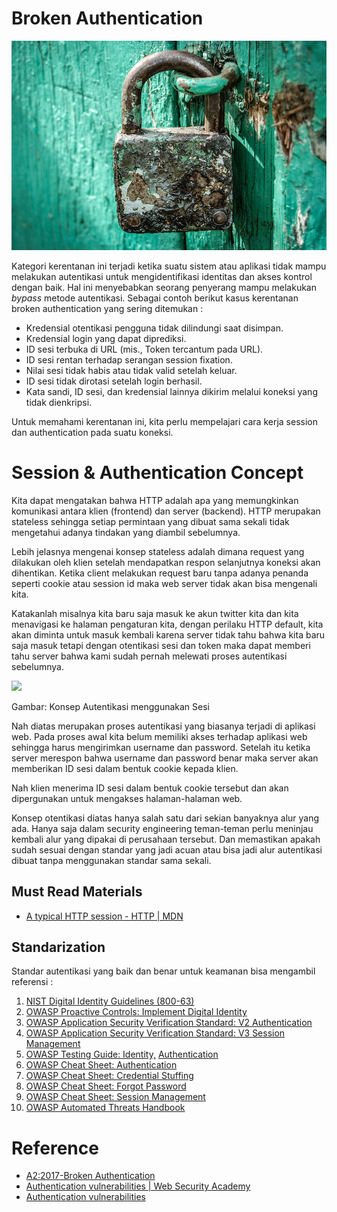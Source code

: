 # Broken Authentication

![Untitled](Broken%20Authentication%2068f5bb00fb3941aea29fc95adc64fc82/Untitled.png)

Kategori kerentanan ini terjadi ketika suatu sistem atau aplikasi tidak mampu melakukan autentikasi untuk mengidentifikasi identitas dan akses kontrol dengan baik. Hal ini menyebabkan seorang penyerang mampu melakukan *bypass* metode autentikasi. Sebagai contoh berikut kasus kerentanan broken authentication yang sering ditemukan :

- Kredensial otentikasi pengguna tidak dilindungi saat disimpan.
- Kredensial login yang dapat diprediksi.
- ID sesi terbuka di URL (mis., Token tercantum pada URL).
- ID sesi rentan terhadap serangan session fixation.
- Nilai sesi tidak habis atau tidak valid setelah keluar.
- ID sesi tidak dirotasi setelah login berhasil.
- Kata sandi, ID sesi, dan kredensial lainnya dikirim melalui koneksi yang tidak dienkripsi.

Untuk memahami kerentanan ini, kita perlu mempelajari cara kerja session dan authentication pada suatu koneksi.

# Session & Authentication Concept

Kita dapat mengatakan bahwa HTTP adalah apa yang memungkinkan komunikasi antara klien (frontend) dan server (backend). HTTP merupakan stateless sehingga setiap permintaan yang dibuat sama sekali tidak mengetahui adanya tindakan yang diambil sebelumnya.

Lebih jelasnya mengenai konsep stateless adalah dimana request yang dilakukan oleh klien setelah mendapatkan respon selanjutnya koneksi akan dihentikan. Ketika client melakukan request baru tanpa adanya penanda seperti cookie atau session id maka web server tidak akan bisa mengenali kita.

Katakanlah misalnya kita baru saja masuk ke akun twitter kita dan kita menavigasi ke halaman pengaturan kita, dengan perilaku HTTP default, kita akan diminta untuk masuk kembali karena server tidak tahu bahwa kita baru saja masuk tetapi dengan otentikasi sesi dan token maka dapat memberi tahu server bahwa kami sudah pernah melewati proses autentikasi sebelumnya.

![](https://lh6.googleusercontent.com/EpAyx9Qum7MEgtiN9ci3Wkg-RcXViQcNST5njqgIa3k19uzNLX3XYsFr6K8m6VsZYvX9LEevLNvoUeNs5BgkvNNxsPqB295siorqY548qsxJeWWd7II11lRvrRUToGC-PNBTwba15uPeSTdFlvFhdQUEKp8)

Gambar: Konsep Autentikasi menggunakan Sesi

Nah diatas merupakan proses autentikasi yang biasanya terjadi di aplikasi web. Pada proses awal kita belum memiliki akses terhadap aplikasi web sehingga harus mengirimkan username dan password. Setelah itu ketika server merespon bahwa username dan password benar maka server akan memberikan ID sesi dalam bentuk cookie kepada klien.

Nah klien menerima ID sesi dalam bentuk cookie tersebut dan akan dipergunakan untuk mengakses halaman-halaman web.

Konsep otentikasi diatas hanya salah satu dari sekian banyaknya alur yang ada. Hanya saja dalam security engineering teman-teman perlu meninjau kembali alur yang dipakai di perusahaan tersebut. Dan memastikan apakah sudah sesuai dengan standar yang jadi acuan atau bisa jadi alur autentikasi dibuat tanpa menggunakan standar sama sekali.

## Must Read Materials

- [A typical HTTP session - HTTP | MDN](https://developer.mozilla.org/en-US/docs/Web/HTTP/Session)

## Standarization

Standar autentikasi yang baik dan benar untuk keamanan bisa mengambil referensi :

1. [NIST Digital Identity Guidelines (800-63)](https://pages.nist.gov/800-63-3)
2. [OWASP Proactive Controls: Implement Digital Identity](https://owasp.org/www-project-proactive-controls/v3/en/c6-digital-identity)
3. [OWASP Application Security Verification Standard: V2 Authentication](https://owasp.org/www-project-application-security-verification-standard)
4. [OWASP Application Security Verification Standard: V3 Session Management](https://owasp.org/www-project-application-security-verification-standard)
5. [OWASP Testing Guide: Identity,](https://owasp.org/www-project-web-security-testing-guide/latest/4-Web_Application_Security_Testing/03-Identity_Management_Testing/README) [Authentication](https://owasp.org/www-project-web-security-testing-guide/latest/4-Web_Application_Security_Testing/04-Authentication_Testing/README)
6. [OWASP Cheat Sheet: Authentication](https://cheatsheetseries.owasp.org/cheatsheets/Authentication_Cheat_Sheet.html)
7. [OWASP Cheat Sheet: Credential Stuffing](https://cheatsheetseries.owasp.org/cheatsheets/Credential_Stuffing_Prevention_Cheat_Sheet.html)
8. [OWASP Cheat Sheet: Forgot Password](https://cheatsheetseries.owasp.org/cheatsheets/Forgot_Password_Cheat_Sheet.html)
9. [OWASP Cheat Sheet: Session Management](https://cheatsheetseries.owasp.org/cheatsheets/Session_Management_Cheat_Sheet.html)
10. [OWASP Automated Threats Handbook](https://owasp.org/www-project-automated-threats-to-web-applications/)

# Reference

- [A2:2017-Broken Authentication](https://owasp.org/www-project-top-ten/2017/A2_2017-Broken_Authentication)
- [Authentication vulnerabilities | Web Security Academy](https://portswigger.net/web-security/authentication)
- [Authentication vulnerabilities](https://dev.to/ms_74/authentication-vulnerabilities-15po)